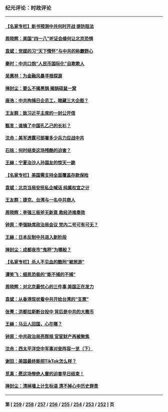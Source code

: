 ### 纪元评论：时政评论
---
#### [【名家专栏】新书预测中共何时开战 提防阻法](../../pages/nsc1025/n13964473.md) 
#### [周晓辉：美国“四一八”听证会缘何让北京恐惧](../../pages/nsc1025/n13964549.md) 
#### [袁斌：党媒的习“天下情怀”与中共的称霸野心](../../pages/nsc1025/n13964329.md) 
#### [秦时：中共口炮“人民币国际化”自欺欺人](../../pages/nsc1025/n13964490.md) 
#### [吴惠林：为金融风暴寻根探源](../../pages/nsc1025/n13964475.md) 
#### [掸封尘：要么不揭黑锅 揭锅硕鼠一窝](../../pages/nsc1025/n13964345.md) 
#### [唐浩：中共拘捕日企员工，暗藏三大企图？](../../pages/nsc1025/n13964108.md) 
#### [王友群：致习近平主席的一封公开信](../../pages/nsc1025/n13963950.md) 
#### [甄言：谁搞了中国孔乙己的长衫？](../../pages/nsc1025/n13964132.md) 
#### [沈舟：美军透露可部署多少兵力应战中共](../../pages/nsc1025/n13964067.md) 
#### [石铭：何时结束这场残酷的迫害？](../../pages/nsc1025/n13964016.md) 
#### [王赫：宁夏治沙人孙国友的惊天一跪](../../pages/nsc1025/n13963952.md) 
#### [【名家专栏】美国需支持全面覆盖存款保险](../../pages/nsc1025/n13963860.md) 
#### [袁斌：北京当局安抚私企喊话 纯属权宜之计](../../pages/nsc1025/n13963696.md) 
#### [王友群：捷克、台湾与一名中共商人](../../pages/nsc1025/n13962880.md) 
#### [周晓辉：李强三板斧无新意 救经济难奏效](../../pages/nsc1025/n13963335.md) 
#### [钟原：李强缺席政治局会议 党内二号可有可无？](../../pages/nsc1025/n13962965.md) 
#### [王赫：日本反制中共进入新阶段](../../pages/nsc1025/n13962985.md) 
#### [掸封尘：成都夜市“鬼秤”为哪般？](../../pages/nsc1025/n13962863.md) 
#### [【名家专栏】杀人不见血的酷刑“被旅游”](../../pages/nsc1025/n13962611.md) 
#### [谭笑飞：细思恐极的“能不捕的不捕”](../../pages/nsc1025/n13962565.md) 
#### [周晓辉：对北京最忧心的三件事 美国正在发力](../../pages/nsc1025/n13962520.md) 
#### [袁斌：从香港现状看中共开给台湾的“支票”](../../pages/nsc1025/n13962401.md) 
#### [张菁：洪都拉斯断台投中 背后是中共的大撒币](../../pages/nsc1025/n13962478.md) 
#### [王赫：马云人回国，心在哪？](../../pages/nsc1025/n13962356.md) 
#### [钟原：中共政治局亮帮规 官宦财产再被聚焦](../../pages/nsc1025/n13962234.md) 
#### [沈舟：西太平洋空中军事对垒阵容一览（下）](../../pages/nsc1025/n13961983.md) 
#### [谢田：美国最终能把TikTok怎么样？](../../pages/nsc1025/n13962138.md) 
#### [觅真：愿这场惨绝人寰的迫害早日结束！](../../pages/nsc1025/n13962150.md) 
#### [掸封尘：清掉墙上计生标语 清不掉心中历史罪责](../../pages/nsc1025/n13962087.md) 

---
#### 第 [ [259](./259.md) / [258](./258.md) / [257](./257.md) / [256](./256.md) / [255](./255.md) / [254](./254.md) / [253](./253.md) / [252](./252.md) ] 页
